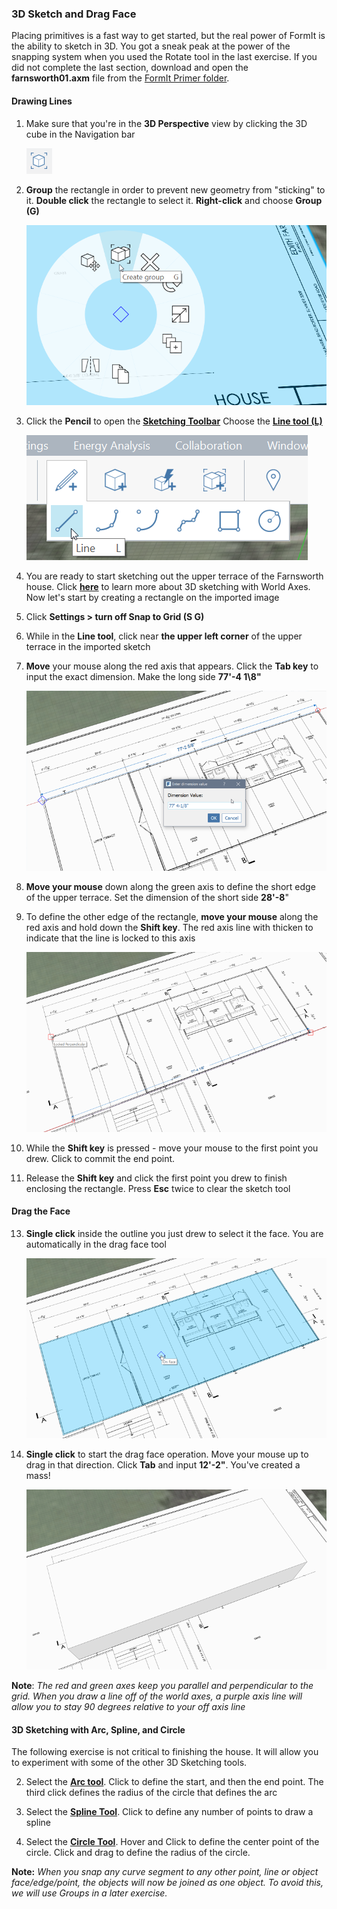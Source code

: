 ### 3D Sketch and Drag Face

Placing primitives is a fast way to get started, but the real power of FormIt is the ability to sketch in 3D. You got a sneak peak at the power of the snapping system when you used the Rotate tool in the last exercise. If you did not complete the last section, download and open the **farnsworth01.axm** file from the [FormIt Primer folder](https://autodesk.app.box.com/s/thavswirrbflit27rbqzl26ljj7fu1uv/1/9025446442).

#### Drawing Lines

1. Make sure that you're in the **3D Perspective** view by clicking the 3D cube in the Navigation bar

    ![](./images/3D_View.png)

1. **Group** the rectangle in order to prevent new geometry from "sticking" to it. **Double click** the rectangle to select it. **Right-click** and choose **Group \(G\)**

    ![](./images/GroupContext.png)

2. Click the **Pencil** to open the [**Sketching Toolbar**](../formit-introduction/tool-bars.md) Choose the [**Line tool (L)**](../tool-library/line-tool.md)

    ![](./images/3DSketchLineTool.png)

4. You are ready to start sketching out the upper terrace of the Farnsworth house. Click [**here**](../tool-library/world-axes.md) to learn more about 3D sketching with World Axes. Now let's start by creating a rectangle on the imported image

6. Click **Settings &gt; turn off Snap to Grid \(S G\)**

7. While in the **Line tool**, click near **the upper left corner** of the upper terrace in the imported sketch 

8. **Move** your mouse along the red axis that appears. Click the **Tab key** to input the exact dimension. Make the long side **77'-4 1\8"** 

    ![](./images/UpperTerraceSketch.png)

9. **Move your mouse** down along the green axis to define the short edge of the upper terrace. Set the dimension of the short side **28'-8**"

10. To define the other edge of the rectangle, **move your mouse** along the red axis and hold down the **Shift key**. The red axis line with thicken to indicate that the line is locked to this axis

    ![](./images/UpperTerraceSketch_2.png) 

11. While the **Shift key** is pressed - move your mouse to the first point you drew. Click to commit the end point.

12. Release the **Shift key** and click the first point you drew to finish enclosing the rectangle. Press **Esc** twice to clear the sketch tool 

#### Drag the Face

13. **Single click** inside the outline you just drew to select it the face. You are automatically in the drag face tool

    ![](./images/UpperTerraceSketch_3.png)

14. **Single click** to start the drag face operation. Move your mouse up to drag in that direction. Click **Tab** and input **12'-2"**. You've created a mass!

    ![](./images/bba6b093-7e05-4a92-b792-1601dbf26ecc.png)

**Note**: _The red and green axes keep you parallel and perpendicular to the grid. When you draw a line off of the world axes, a purple axis line will allow you to stay 90 degrees relative to your off axis line_

#### 3D Sketching with Arc, Spline, and Circle

The following exercise is not critical to finishing the house. It will allow you to experiment with some of the other 3D Sketching tools.

2. Select the [**Arc tool**](../tool-library/arc-tool.md). Click to define the start, and then the end point. The third click defines the radius of the circle that defines the arc

3. Select the [**Spline Tool**](../tool-library/spline-tool.md). Click to define any number of points to draw a spline

4. Select the [**Circle Tool**](../tool-library/circle-tool.md). Hover and Click to define the center point of the circle. Click and drag to define the radius of the circle.

**Note:** _When you snap any curve segment to any other point, line or object face/edge/point, the objects will now be joined as one object. To avoid this, we will use Groups in a later exercise._

